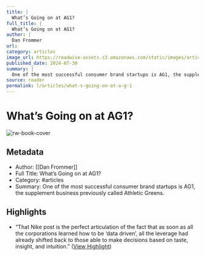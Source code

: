 ```yaml
---
title: |
  What’s Going on at AG1?
full_title: |
  What’s Going on at AG1?
author: |
  Dan Frommer
url: 
category: articles
image_url: https://readwise-assets.s3.amazonaws.com/static/images/article3.5c705a01b476.png
published_date: 2024-07-30
summary: |
  One of the most successful consumer brand startups is AG1, the supplement business previously called Athletic Greens.
source: reader
permalink: l/articles/what-s-going-on-at-a-g-1
---
```

# What’s Going on at AG1?

![rw-book-cover](https://readwise-assets.s3.amazonaws.com/static/images/article3.5c705a01b476.png)

## Metadata
- Author: [[Dan Frommer]]
- Full Title: What’s Going on at AG1?
- Category: #articles
- Summary: One of the most successful consumer brand startups is AG1, the supplement business previously called Athletic Greens.

## Highlights
- “That Nike post is the perfect articulation of the fact that as soon as all the corporations learned how to be ‘data driven’, all the leverage had already shifted back to those able to make decisions based on taste, insight, and intuition.” ([View Highlight](https://read.readwise.io/read/01j4d25wsyqe3q97qtpvsbw6z5))



